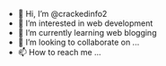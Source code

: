 - 👋 Hi, I’m @crackedinfo2
- 👀 I’m interested in web development
- 🌱 I’m currently learning web blogging
- 💞️ I’m looking to collaborate on ...
- 📫 How to reach me ...

<!---
crackedinfo2/crackedinfo2 is a ✨ special ✨ repository because its `README.md` (this file) appears on your GitHub profile.
You can click the Preview link to take a look at your changes.
--->
